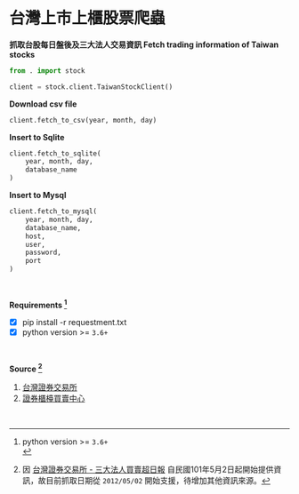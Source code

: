 # 台灣上市上櫃股票爬蟲

**抓取台股每日盤後及三大法人交易資訊 Fetch trading information of Taiwan stocks**

```python
from . import stock

client = stock.client.TaiwanStockClient()
```

**Download csv file**

```python
client.fetch_to_csv(year, month, day)
```

**Insert to Sqlite**

```python
client.fetch_to_sqlite(
    year, month, day,
    database_name
)
```

**Insert to Mysql**

```python
client.fetch_to_mysql(
    year, month, day,
    database_name,
    host,
    user,
    password,
    port
)
```

<br>

**Requirements [^1]**

- [x] pip install -r requestment.txt
- [x] python version >= `3.6+`

<br>

**Source [^2]**

1. [台灣證券交易所](https://www.twse.com.tw/zh/)
2. [證券櫃檯買賣中心](https://www.tpex.org.tw/web/)

<br>

[^1]: python version >= `3.6+`<br>
[^2]: 因 [台灣證券交易所 - 三大法人買賣超日報](https://www.twse.com.tw/zh/page/trading/fund/T86.html) 自民國101年5月2日起開始提供資訊，故目前抓取日期從 `2012/05/02` 開始支援，待增加其他資訊來源。



